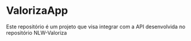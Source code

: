 # ValorizaApp
 Este repositório é um projeto que visa integrar com a API desenvolvida no repositório NLW-Valoriza
